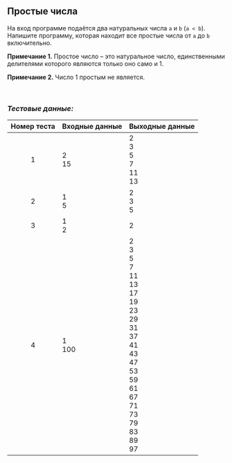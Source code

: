 ## Простые числа

На вход программе подаётся два натуральных числа <code>a</code> и <code>b</code> (<code>a < b</code>).
Напишите программу, которая находит все простые числа от <code>a</code> до <code>b</code> включительно.

**Примечание 1.** Простое число – это натуральное число, единственными делителями которого являются только оно само и 1.

**Примечание 2.** Число 1 простым не является.

<br>

### *Тестовые данные:*

| Номер теста | Входные данные | Выходные данные                                                                                                                                |
|:-----------:|----------------|------------------------------------------------------------------------------------------------------------------------------------------------|
|      1      | 2<br>15        | 2<br>3<br>5<br>7<br>11<br>13                                                                                                                   |
|      2      | 1<br>5         | 2<br>3<br>5                                                                                                                                    |
|      3      | 1<br>2         | 2                                                                                                                                              |
|      4      | 1<br>100       | 2<br>3<br>5<br>7<br>11<br>13<br>17<br>19<br>23<br>29<br>31<br>37<br>41<br>43<br>47<br>53<br>59<br>61<br>67<br>71<br>73<br>79<br>83<br>89<br>97 |
